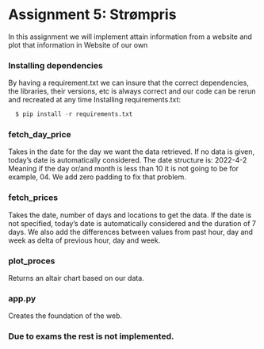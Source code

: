 # Assignment 5: Strømpris
In this assignment we will implement attain information from a website and plot that information in Website of our own



### Installing dependencies
By having a requirement.txt we can insure that the correct dependencies, the libraries, their versions, etc is always correct and our code can be rerun and recreated at any time
Installing requirements.txt:

```python
  $ pip install -r requirements.txt
```


### fetch_day_price
Takes in the date for the day we want the data retrieved. If no data is given, today’s date is automatically considered.
The date structure is: 2022-4-2
Meaning if the day or/and month is less than 10 it is not going to be for example, 04. 
We add zero padding to fix that problem. 


### fetch_prices
Takes the date, number of days and locations to get the data.
If the date is not specified, today’s date is automatically considered and the duration of 7 days. We also add the differences between values from past hour, day and week as delta of previous hour, day and week.

### plot_proces
Returns an altair chart based on our data.

### app.py
Creates the foundation of the web.

### Due to exams the rest is not implemented.